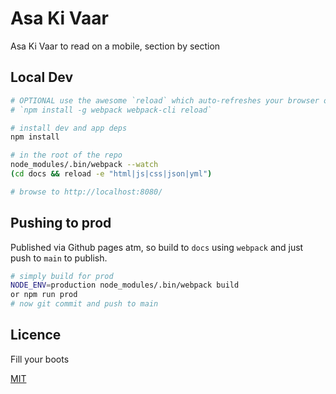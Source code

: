 # Asa Ki Vaar

Asa Ki Vaar to read on a mobile, section by section

## Local Dev

```bash
# OPTIONAL use the awesome `reload` which auto-refreshes your browser on change using websockets
# `npm install -g webpack webpack-cli reload`

# install dev and app deps
npm install

# in the root of the repo
node_modules/.bin/webpack --watch
(cd docs && reload -e "html|js|css|json|yml")

# browse to http://localhost:8080/
```

## Pushing to prod

Published via Github pages atm, so build to `docs` using `webpack` and just push to `main` to publish.

```bash
# simply build for prod
NODE_ENV=production node_modules/.bin/webpack build
or npm run prod
# now git commit and push to main
```

## Licence

Fill your boots

[MIT](LICENSE)
